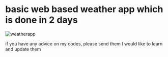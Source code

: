 # basic web based weather app which is done in 2 days


![weatherapp](https://user-images.githubusercontent.com/45001414/159169287-97d8ce9d-40e6-4849-8965-9c5628c4f9d9.gif)



if you have any advice on my codes, please send them I would like to learn and update them
